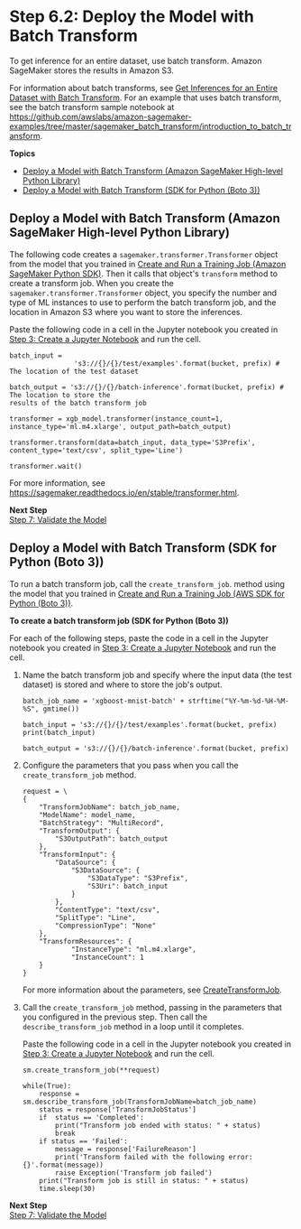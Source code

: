 # Step 6\.2: Deploy the Model with Batch Transform<a name="ex1-batch-transform"></a>

To get inference for an entire dataset, use batch transform\. Amazon SageMaker stores the results in Amazon S3\.

For information about batch transforms, see [Get Inferences for an Entire Dataset with Batch Transform](how-it-works-batch.md)\. For an example that uses batch transform, see the batch transform sample notebook at [https://github\.com/awslabs/amazon\-sagemaker\-examples/tree/master/sagemaker\_batch\_transform/introduction\_to\_batch\_transform](https://github.com/awslabs/amazon-sagemaker-examples/tree/master/sagemaker_batch_transform/introduction_to_batch_transform)\.

**Topics**
+ [Deploy a Model with Batch Transform \(Amazon SageMaker High\-level Python Library\)](#ex1-batch-transform-api-high-level)
+ [Deploy a Model with Batch Transform \(SDK for Python \(Boto 3\)\)](#ex1-batch-transform-api-low-level)

## Deploy a Model with Batch Transform \(Amazon SageMaker High\-level Python Library\)<a name="ex1-batch-transform-api-high-level"></a>

The following code creates a `sagemaker.transformer.Transformer` object from the model that you trained in [Create and Run a Training Job \(Amazon SageMaker Python SDK\)](ex1-train-model.md#ex1-train-model-sdk)\. Then it calls that object's `transform` method to create a transform job\. When you create the `sagemaker.transformer.Transformer` object, you specify the number and type of ML instances to use to perform the batch transform job, and the location in Amazon S3 where you want to store the inferences\. 

Paste the following code in a cell in the Jupyter notebook you created in [Step 3: Create a Jupyter Notebook](ex1-prepare.md) and run the cell\.

```
batch_input =
                's3://{}/{}/test/examples'.format(bucket, prefix) # The location of the test dataset

batch_output = 's3://{}/{}/batch-inference'.format(bucket, prefix) # The location to store the
results of the batch transform job

transformer = xgb_model.transformer(instance_count=1, instance_type='ml.m4.xlarge', output_path=batch_output)

transformer.transform(data=batch_input, data_type='S3Prefix', content_type='text/csv', split_type='Line')

transformer.wait()
```

 For more information, see [https://sagemaker\.readthedocs\.io/en/stable/transformer\.html](https://sagemaker.readthedocs.io/en/stable/transformer.html)\.

**Next Step**  
[Step 7: Validate the Model](ex1-test-model.md)

## Deploy a Model with Batch Transform \(SDK for Python \(Boto 3\)\)<a name="ex1-batch-transform-api-low-level"></a>

To run a batch transform job, call the `create_transform_job`\. method using the model that you trained in [Create and Run a Training Job \(AWS SDK for Python \(Boto 3\)\)](ex1-train-model.md#ex1-train-model-create-training-job)\.

**To create a batch transform job \(SDK for Python \(Boto 3\)\)**

For each of the following steps, paste the code in a cell in the Jupyter notebook you created in [Step 3: Create a Jupyter Notebook](ex1-prepare.md) and run the cell\.

1. Name the batch transform job and specify where the input data \(the test dataset\) is stored and where to store the job's output\.

   ```
   batch_job_name = 'xgboost-mnist-batch' + strftime("%Y-%m-%d-%H-%M-%S", gmtime())
   
   batch_input = 's3://{}/{}/test/examples'.format(bucket, prefix)
   print(batch_input)
   
   batch_output = 's3://{}/{}/batch-inference'.format(bucket, prefix)
   ```

1. Configure the parameters that you pass when you call the `create_transform_job` method\. 

   ```
   request = \
   {
       "TransformJobName": batch_job_name,
       "ModelName": model_name,
       "BatchStrategy": "MultiRecord",
       "TransformOutput": {
           "S3OutputPath": batch_output
       },
       "TransformInput": {
           "DataSource": {
               "S3DataSource": {
                   "S3DataType": "S3Prefix",
                   "S3Uri": batch_input 
               }
           },
           "ContentType": "text/csv",
           "SplitType": "Line",
           "CompressionType": "None"
       },
       "TransformResources": {
               "InstanceType": "ml.m4.xlarge",
               "InstanceCount": 1
       }
   }
   ```

   For more information about the parameters, see [CreateTransformJob](API_CreateTransformJob.md)\.

1. Call the `create_transform_job` method, passing in the parameters that you configured in the previous step\. Then call the `describe_transform_job` method in a loop until it completes\.

   Paste the following code in a cell in the Jupyter notebook you created in [Step 3: Create a Jupyter Notebook](ex1-prepare.md) and run the cell\.

   ```
   sm.create_transform_job(**request)
                               
   while(True):
       response = sm.describe_transform_job(TransformJobName=batch_job_name)
       status = response['TransformJobStatus']
       if  status == 'Completed':
           print("Transform job ended with status: " + status)
           break
       if status == 'Failed':
           message = response['FailureReason']
           print('Transform failed with the following error: {}'.format(message))
           raise Exception('Transform job failed') 
       print("Transform job is still in status: " + status)    
       time.sleep(30)
   ```

**Next Step**  
[Step 7: Validate the Model](ex1-test-model.md)